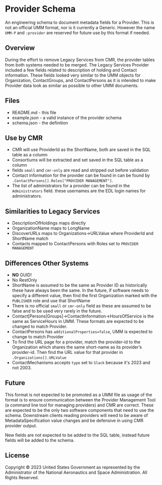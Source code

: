 # Provider Schema

An engineering schema to document metadata fields for a Provider. This is not an
official UMM format, nor is it currently a Generic. However the name `UMM-P` and
`:provider` are reserved for future use by this format if needed.

## Overview
During the effort to remove Legacy Services from CMR, the provider tables from
both systems needed to be merged. The Legacy Services Provider included a few
fields related to description of holding and Contact information. These fields
looked very similar to the UMM objects for Organization, ContactGroups, and
ContactPersons as it is intended to make Provider data look as similar as
possible to other UMM documents.

## Files

* README.md - this file
* example.json - a valid instance of the provider schema
* schema.json - the definition

## Use by CMR

* CMR will use ProviderId as the ShortName, both are saved in the SQL table as a column
* Consortiums will be extracted and set saved in the SQL table as a column
* fields `small` and `cmr-only` are read and stripped out before validation
* Contact information for the provider can be found in can be found by `.ContactPersons[].Roles["PROVIDER MANAGEMENT"]`. 
* The list of administrators for a provider can be found in the `Administrators` field. these usernames are the EDL login names for administrators.

## Similarities to Legacy Services

* DescriptionOfHoldings maps directly
* OrganizationName maps to LongName
* DiscoverURLs maps to Organizations->URLValue where ProviderId and ShortName match
* Contacts mapped to ContactPersons with Roles set to `PROVIDER MANAGEMENT`

## Differences Other Systems

* **NO** GUID!
* No RestOnly
* ShortName is assumed to be the same as Provider ID as historically these have always been the same. In the future, if software needs to specify a different value, then find the first Organization marked with the `PUBLISHER` role and use that ShortName
* There is no official `small` or `cmr-only` field as these are assumed to be false and to be used very rarely in the future. 
* Contact[Persons|Groups]->ContactInformation->HoursOfService is the same as ServiceHours in UMM. These formats are expected to be changed to match Provider.
* ContactPersons has `additionalProperties=false`, UMM is expected to change to match Provider
* To find the URL page for a provider, match the provider-id to the Organization which shares the same short-name as its provider’s provider-id. Then find the URL value for that provider in `.Organizations[].URLValue`
* ContactMechanisms accepts `type` set to `Slack` because it's 2023 and not 2003.

## Future

This format is not expected to be promoted as a UMM file as usage of the format
is to ensure communication between the Provider Management Tool (a command line
tool for managing providers) and CMR are correct. These are expected to be the
only two software components that need to use the schema. Downstream clients
reading providers will need to be aware of MetadataSpecification value changes
and be defensive in using CMR provider output. 

New fields are not expected to be added to the SQL table, instead future fields
will be added to the schema.

## License

Copyright © 2023 United States Government as represented by the
Administrator of the National Aeronautics and Space Administration. All Rights
Reserved.
